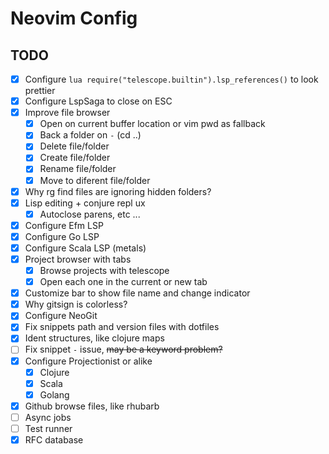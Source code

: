# Neovim Config

## TODO

+ [x] Configure `lua require("telescope.builtin").lsp_references()` to look prettier
+ [x] Configure LspSaga to close on ESC
+ [x] Improve file browser
    + [x] Open on current buffer location or vim pwd as fallback
    + [x] Back a folder on `-` (cd ..)
    + [x] Delete file/folder
    + [x] Create file/folder
    + [x] Rename file/folder
    + [x] Move to diferent file/folder
+ [x] Why rg find files are ignoring hidden folders?
+ [x] Lisp editing + conjure repl ux
    + [x] Autoclose parens, etc ...
+ [x] Configure Efm LSP
+ [x] Configure Go LSP
+ [x] Configure Scala LSP (metals)
+ [x] Project browser with tabs
    + [x] Browse projects with telescope
    + [x] Open each one in the current or new tab
+ [x] Customize bar to show file name and change indicator
+ [x] Why gitsign is colorless?
+ [x] Configure NeoGit
+ [x] Fix snippets path and version files with dotfiles
+ [x] Ident structures, like clojure maps
+ [ ] Fix snippet `-` issue, ~~may be a keyword problem?~~
+ [x] Configure Projectionist or alike
  + [x] Clojure
  + [x] Scala
  + [x] Golang
+ [x] Github browse files, like rhubarb
+ [ ] Async jobs
+ [ ] Test runner
+ [x] RFC database
